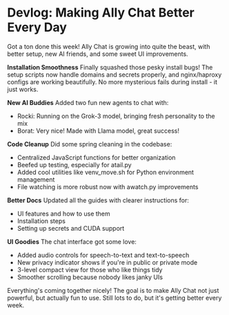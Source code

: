 # Devlog: Making Ally Chat Better Every Day

Got a ton done this week! Ally Chat is growing into quite the beast, with better setup, new AI friends, and some sweet UI improvements.

**Installation Smoothness**
Finally squashed those pesky install bugs! The setup scripts now handle domains and secrets properly, and nginx/haproxy configs are working beautifully. No more mysterious fails during install - it just works.

**New AI Buddies**
Added two fun new agents to chat with:
- Rocki: Running on the Grok-3 model, bringing fresh personality to the mix
- Borat: Very nice! Made with Llama model, great success!

**Code Cleanup**
Did some spring cleaning in the codebase:
- Centralized JavaScript functions for better organization
- Beefed up testing, especially for atail.py
- Added cool utilities like venv_move.sh for Python environment management
- File watching is more robust now with awatch.py improvements

**Better Docs**
Updated all the guides with clearer instructions for:
- UI features and how to use them
- Installation steps
- Setting up secrets and CUDA support

**UI Goodies**
The chat interface got some love:
- Added audio controls for speech-to-text and text-to-speech
- New privacy indicator shows if you're in public or private mode
- 3-level compact view for those who like things tidy
- Smoother scrolling because nobody likes janky UIs

Everything's coming together nicely! The goal is to make Ally Chat not just powerful, but actually fun to use. Still lots to do, but it's getting better every week.
